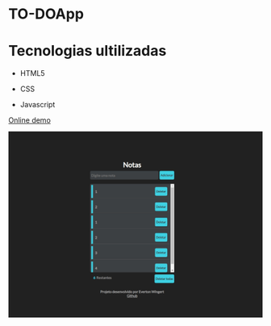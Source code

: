 # TO-DOApp
<h1>Tecnologias ultilizadas</h1>
<ul>
  <li>
    <p>HTML5</p>
  </li>
   <li>
    <p>CSS</p>
  </li>
   <li>
    <p>Javascript</p>
  </li>
</ul>
<p><a href="https://evertonwingert.github.io/TO-DO/" target="_blank">Online demo</a></p>

![](assets/tela1.jpg)
